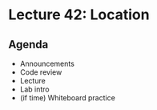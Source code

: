 # Lecture 42: Location

## Agenda

- Announcements
- Code review
- Lecture
- Lab intro
- (if time) Whiteboard practice
